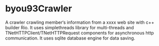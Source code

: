 # byou93Crawler
A crawler crawling member‘s information from a xxxx web site with c++ builder Rio. It uses simplethreads library for multi-threads and TNetHTTPClient/TNetHTTPRequest components for asynchronous http communication. It uses sqlite database engine for data saving.

